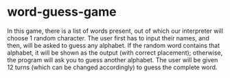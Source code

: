 # word-guess-game
In this game, there is a list of words present, out of which our interpreter will choose 1 random character. The user first has to input their names, and then, will be asked to guess any alphabet. If the random word contains that alphabet, it will be shown as the output (with correct placement); otherwise, the program will ask you to guess another alphabet. The user will be given 12 turns (which can be changed accordingly) to guess the complete word.
